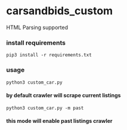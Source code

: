 # carsandbids_custom
HTML Parsing supported
### install requirements
`pip3 install -r requirements.txt`
### usage
`python3 custom_car.py`
#### by default crawler will scrape current listings
`python3 custom_car.py -m past`
#### this mode will enable past listings crawler
